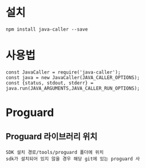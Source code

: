# 설치
```npm
npm install java-caller --save
```

# 사용법
```node
const JavaCaller = require('java-caller');
const java = new JavaCaller(JAVA_CALLER_OPTIONS);
const {status, stdout, stderr} = java.run(JAVA_ARGUMENTS,JAVA_CALLER_RUN_OPTIONS);
```

# Proguard
## Proguard 라이브러리 위치
```
SDK 설치 경로/tools/proguard 폴더에 위치
sdk가 설치되어 있지 않을 경우 해당 git에 있는 proguard 사
```

